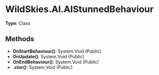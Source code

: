 ﻿# WildSkies.AI.AIStunnedBehaviour

**Type**: Class

## Methods

- **OnStartBehaviour()**: System.Void (Public)
- **OnUpdate()**: System.Void (Public)
- **OnEndBehaviour()**: System.Void (Public)
- **.ctor()**: System.Void (Public)

